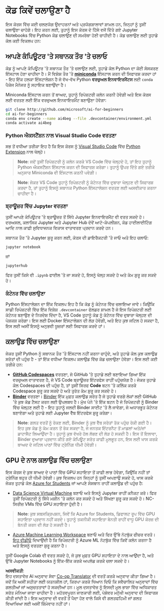 <!--
CO_OP_TRANSLATOR_METADATA:
{
  "original_hash": "7df19702b8d2d3f7c4238c51bec2c8fc",
  "translation_date": "2025-08-26T11:10:34+00:00",
  "source_file": "lessons/0-course-setup/how-to-run.md",
  "language_code": "pa"
}
-->
# ਕੋਡ ਕਿਵੇਂ ਚਲਾਉਣਾ ਹੈ

ਇਸ ਕੋਰਸ ਵਿੱਚ ਕਈ ਚਲਣਯੋਗ ਉਦਾਹਰਨਾਂ ਅਤੇ ਪ੍ਰਯੋਗਸ਼ਾਲਾਵਾਂ ਸ਼ਾਮਲ ਹਨ, ਜਿਨ੍ਹਾਂ ਨੂੰ ਤੁਸੀਂ ਚਲਾਉਣਾ ਚਾਹੋਗੇ। ਇਹ ਕਰਨ ਲਈ, ਤੁਹਾਨੂੰ ਇਸ ਕੋਰਸ ਦੇ ਹਿੱਸੇ ਵਜੋਂ ਦਿੱਤੇ ਗਏ Jupyter Notebooks ਵਿੱਚ Python ਕੋਡ ਚਲਾਉਣ ਦੀ ਸਮਰੱਥਾ ਹੋਣੀ ਚਾਹੀਦੀ ਹੈ। ਕੋਡ ਚਲਾਉਣ ਲਈ ਤੁਹਾਡੇ ਕੋਲ ਕਈ ਵਿਕਲਪ ਹਨ:

## ਆਪਣੇ ਕੰਪਿਊਟਰ 'ਤੇ ਸਥਾਨਕ ਤੌਰ 'ਤੇ ਚਲਾਓ

ਕੋਡ ਨੂੰ ਆਪਣੇ ਕੰਪਿਊਟਰ 'ਤੇ ਸਥਾਨਕ ਤੌਰ 'ਤੇ ਚਲਾਉਣ ਲਈ, ਤੁਹਾਡੇ ਕੋਲ Python ਦਾ ਕੋਈ ਸੰਸਕਰਣ ਇੰਸਟਾਲ ਹੋਣਾ ਚਾਹੀਦਾ ਹੈ। ਮੈਂ ਵਿਸ਼ੇਸ਼ ਤੌਰ 'ਤੇ **[miniconda](https://conda.io/en/latest/miniconda.html)** ਇੰਸਟਾਲ ਕਰਨ ਦੀ ਸਿਫਾਰਸ਼ ਕਰਦਾ ਹਾਂ - ਇਹ ਇੱਕ ਹਲਕਾ ਇੰਸਟਾਲੇਸ਼ਨ ਹੈ ਜੋ ਵੱਖ-ਵੱਖ Python **ਵਰਚੁਅਲ ਇਨਵਾਇਰਮੈਂਟਸ** ਲਈ `conda` ਪੈਕੇਜ ਮੈਨੇਜਰ ਨੂੰ ਸਹਾਇਕ ਬਣਾਉਂਦਾ ਹੈ।

Miniconda ਇੰਸਟਾਲ ਕਰਨ ਤੋਂ ਬਾਅਦ, ਤੁਹਾਨੂੰ ਰਿਪੋਜ਼ਟਰੀ ਕਲੋਨ ਕਰਨੀ ਹੋਵੇਗੀ ਅਤੇ ਇਸ ਕੋਰਸ ਲਈ ਵਰਤਣ ਲਈ ਇੱਕ ਵਰਚੁਅਲ ਇਨਵਾਇਰਮੈਂਟ ਬਣਾਉਣਾ ਹੋਵੇਗਾ:

```bash
git clone http://github.com/microsoft/ai-for-beginners
cd ai-for-beginners
conda env create --name ai4beg --file .devcontainer/environment.yml
conda activate ai4beg
```

### Python ਐਕਸਟੈਂਸ਼ਨ ਨਾਲ Visual Studio Code ਵਰਤਣਾ

ਸਭ ਤੋਂ ਵਧੀਆ ਤਰੀਕਾ ਇਹ ਹੈ ਕਿ ਇਸ ਕੋਰਸ ਨੂੰ [Visual Studio Code](http://code.visualstudio.com/?WT.mc_id=academic-77998-cacaste) ਵਿੱਚ [Python Extension](https://marketplace.visualstudio.com/items?itemName=ms-python.python&WT.mc_id=academic-77998-cacaste) ਨਾਲ ਖੋਲ੍ਹੋ।

> **Note**: ਜਦੋਂ ਤੁਸੀਂ ਰਿਪੋਜ਼ਟਰੀ ਨੂੰ ਕਲੋਨ ਕਰਕੇ VS Code ਵਿੱਚ ਖੋਲ੍ਹਦੇ ਹੋ, ਤਾਂ ਇਹ ਤੁਹਾਨੂੰ Python ਐਕਸਟੈਂਸ਼ਨ ਇੰਸਟਾਲ ਕਰਨ ਦੀ ਸਿਫਾਰਸ਼ ਕਰੇਗਾ। ਤੁਹਾਨੂੰ ਉਪਰ ਦਿੱਤੇ ਗਏ ਤਰੀਕੇ ਅਨੁਸਾਰ Miniconda ਵੀ ਇੰਸਟਾਲ ਕਰਨੀ ਪਵੇਗੀ।

> **Note**: ਜੇਕਰ VS Code ਤੁਹਾਨੂੰ ਰਿਪੋਜ਼ਟਰੀ ਨੂੰ ਕੰਟੇਨਰ ਵਿੱਚ ਦੁਬਾਰਾ ਖੋਲ੍ਹਣ ਦੀ ਸਿਫਾਰਸ਼ ਕਰਦਾ ਹੈ, ਤਾਂ ਤੁਹਾਨੂੰ ਇਸਨੂੰ ਸਥਾਨਕ Python ਇੰਸਟਾਲੇਸ਼ਨ ਵਰਤਣ ਲਈ ਅਸਵੀਕਾਰ ਕਰਨਾ ਚਾਹੀਦਾ ਹੈ।

### ਬ੍ਰਾਊਜ਼ਰ ਵਿੱਚ Jupyter ਵਰਤਣਾ

ਤੁਸੀਂ ਆਪਣੇ ਕੰਪਿਊਟਰ 'ਤੇ ਬ੍ਰਾਊਜ਼ਰ ਤੋਂ ਸਿੱਧੇ Jupyter ਇਨਵਾਇਰਮੈਂਟ ਵੀ ਵਰਤ ਸਕਦੇ ਹੋ। ਦਰਅਸਲ, ਕਲਾਸਿਕ Jupyter ਅਤੇ Jupyter Hub ਦੋਵੇਂ ਆਟੋ-ਕੰਪਲੀਸ਼ਨ, ਕੋਡ ਹਾਈਲਾਈਟਿੰਗ ਆਦਿ ਨਾਲ ਕਾਫ਼ੀ ਸੁਵਿਧਾਜਨਕ ਵਿਕਾਸ ਵਾਤਾਵਰਣ ਪ੍ਰਦਾਨ ਕਰਦੇ ਹਨ।

ਸਥਾਨਕ ਤੌਰ 'ਤੇ Jupyter ਸ਼ੁਰੂ ਕਰਨ ਲਈ, ਕੋਰਸ ਦੀ ਡਾਇਰੈਕਟਰੀ 'ਤੇ ਜਾਓ ਅਤੇ ਇਹ ਚਲਾਓ:

```bash
jupyter notebook
```
ਜਾਂ
```bash
jupyterhub
```
ਫਿਰ ਤੁਸੀਂ ਕਿਸੇ ਵੀ `.ipynb` ਫਾਈਲ 'ਤੇ ਜਾ ਸਕਦੇ ਹੋ, ਇਸਨੂੰ ਖੋਲ੍ਹ ਸਕਦੇ ਹੋ ਅਤੇ ਕੰਮ ਸ਼ੁਰੂ ਕਰ ਸਕਦੇ ਹੋ।

### ਕੰਟੇਨਰ ਵਿੱਚ ਚਲਾਉਣਾ

Python ਇੰਸਟਾਲੇਸ਼ਨ ਦਾ ਇੱਕ ਵਿਕਲਪ ਇਹ ਹੈ ਕਿ ਕੋਡ ਨੂੰ ਕੰਟੇਨਰ ਵਿੱਚ ਚਲਾਇਆ ਜਾਵੇ। ਕਿਉਂਕਿ ਸਾਡੀ ਰਿਪੋਜ਼ਟਰੀ ਵਿੱਚ ਇੱਕ ਵਿਸ਼ੇਸ਼ `.devcontainer` ਫੋਲਡਰ ਸ਼ਾਮਲ ਹੈ ਜੋ ਇਸ ਰਿਪੋਜ਼ਟਰੀ ਲਈ ਕੰਟੇਨਰ ਬਣਾਉਣ ਦੇ ਨਿਰਦੇਸ਼ ਦਿੰਦਾ ਹੈ, VS Code ਤੁਹਾਨੂੰ ਕੋਡ ਨੂੰ ਕੰਟੇਨਰ ਵਿੱਚ ਦੁਬਾਰਾ ਖੋਲ੍ਹਣ ਦੀ ਪੇਸ਼ਕਸ਼ ਕਰੇਗਾ। ਇਸ ਲਈ Docker ਇੰਸਟਾਲੇਸ਼ਨ ਦੀ ਲੋੜ ਹੋਵੇਗੀ, ਅਤੇ ਇਹ ਕੁਝ ਜਟਿਲ ਹੋ ਸਕਦਾ ਹੈ, ਇਸ ਲਈ ਅਸੀਂ ਇਸਨੂੰ ਅਨੁਭਵੀ ਯੂਜ਼ਰਾਂ ਲਈ ਸਿਫਾਰਸ਼ ਕਰਦੇ ਹਾਂ।

## ਕਲਾਉਡ ਵਿੱਚ ਚਲਾਉਣਾ

ਜੇਕਰ ਤੁਸੀਂ Python ਨੂੰ ਸਥਾਨਕ ਤੌਰ 'ਤੇ ਇੰਸਟਾਲ ਨਹੀਂ ਕਰਨਾ ਚਾਹੁੰਦੇ, ਅਤੇ ਤੁਹਾਡੇ ਕੋਲ ਕੁਝ ਕਲਾਉਡ ਸਰੋਤਾਂ ਦੀ ਪਹੁੰਚ ਹੈ - ਤਾਂ ਇੱਕ ਵਧੀਆ ਵਿਕਲਪ ਕਲਾਉਡ ਵਿੱਚ ਕੋਡ ਚਲਾਉਣਾ ਹੋਵੇਗਾ। ਇਸ ਲਈ ਕਈ ਤਰੀਕੇ ਹਨ:

* **[GitHub Codespaces](https://github.com/features/codespaces)** ਵਰਤਣਾ, ਜੋ GitHub 'ਤੇ ਤੁਹਾਡੇ ਲਈ ਬਣਾਇਆ ਗਿਆ ਇੱਕ ਵਰਚੁਅਲ ਵਾਤਾਵਰਣ ਹੈ, ਜੋ VS Code ਬ੍ਰਾਊਜ਼ਰ ਇੰਟਰਫੇਸ ਰਾਹੀਂ ਪਹੁੰਚਯੋਗ ਹੈ। ਜੇਕਰ ਤੁਹਾਡੇ ਕੋਲ Codespaces ਦੀ ਪਹੁੰਚ ਹੈ, ਤਾਂ ਤੁਸੀਂ ਸਿਰਫ **Code** ਬਟਨ 'ਤੇ ਕਲਿੱਕ ਕਰਕੇ Codespace ਸ਼ੁਰੂ ਕਰ ਸਕਦੇ ਹੋ ਅਤੇ ਤੁਰੰਤ ਕੰਮ ਸ਼ੁਰੂ ਕਰ ਸਕਦੇ ਹੋ।
* **[Binder](https://mybinder.org/v2/gh/microsoft/ai-for-beginners/HEAD)** ਵਰਤਣਾ। [Binder](https://mybinder.org) ਇੱਕ ਮੁਫ਼ਤ ਕਲਾਉਡ ਸਰੋਤ ਹੈ ਜੋ ਤੁਹਾਡੇ ਵਰਗੇ ਲੋਕਾਂ ਲਈ GitHub 'ਤੇ ਕੁਝ ਕੋਡ ਟੈਸਟ ਕਰਨ ਲਈ ਉਪਲਬਧ ਹੈ। ਮੁੱਖ ਪੰਨੇ 'ਤੇ ਇੱਕ ਬਟਨ ਹੈ ਜੋ ਰਿਪੋਜ਼ਟਰੀ ਨੂੰ Binder ਵਿੱਚ ਖੋਲ੍ਹਣ ਲਈ ਹੈ - ਇਹ ਤੁਹਾਨੂੰ ਜਲਦੀ Binder ਸਾਈਟ 'ਤੇ ਲੈ ਜਾਵੇਗਾ, ਜੋ ਅਧਾਰਭੂਤ ਕੰਟੇਨਰ ਬਣਾਏਗਾ ਅਤੇ ਤੁਹਾਡੇ ਲਈ Jupyter ਵੈੱਬ ਇੰਟਰਫੇਸ ਸ਼ੁਰੂ ਕਰੇਗਾ।

> **Note**: ਗਲਤ ਵਰਤੋਂ ਨੂੰ ਰੋਕਣ ਲਈ, Binder ਨੂੰ ਕੁਝ ਵੈੱਬ ਸਰੋਤਾਂ ਤੱਕ ਪਹੁੰਚ ਰੋਕੀ ਗਈ ਹੈ। ਇਹ ਕੁਝ ਕੋਡ ਨੂੰ ਕੰਮ ਕਰਨ ਤੋਂ ਰੋਕ ਸਕਦਾ ਹੈ, ਜੋ ਜਨਤਕ ਇੰਟਰਨੈਟ ਤੋਂ ਮਾਡਲਾਂ ਅਤੇ/ਜਾਂ ਡਾਟਾਸੈਟ ਲਿਆਉਂਦਾ ਹੈ। ਤੁਹਾਨੂੰ ਕੁਝ ਵੱਖਰੇ ਹੱਲ ਲੱਭਣ ਦੀ ਲੋੜ ਹੋ ਸਕਦੀ ਹੈ। ਇਸ ਤੋਂ ਇਲਾਵਾ, Binder ਦੁਆਰਾ ਪ੍ਰਦਾਨ ਕੀਤੇ ਗਏ ਕੰਪਿਊਟ ਸਰੋਤ ਕਾਫ਼ੀ ਮੂਲਭੂਤ ਹਨ, ਇਸ ਲਈ ਖਾਸ ਕਰਕੇ ਬਾਅਦ ਦੇ ਜਟਿਲ ਪਾਠਾਂ ਵਿੱਚ ਟ੍ਰੇਨਿੰਗ ਧੀਮੀ ਹੋਵੇਗੀ।

## GPU ਦੇ ਨਾਲ ਕਲਾਉਡ ਵਿੱਚ ਚਲਾਉਣਾ

ਇਸ ਕੋਰਸ ਦੇ ਕੁਝ ਬਾਅਦ ਦੇ ਪਾਠਾਂ ਵਿੱਚ GPU ਸਹਾਇਤਾ ਤੋਂ ਕਾਫ਼ੀ ਲਾਭ ਹੋਵੇਗਾ, ਕਿਉਂਕਿ ਨਹੀਂ ਤਾਂ ਟ੍ਰੇਨਿੰਗ ਬਹੁਤ ਹੀ ਧੀਮੀ ਹੋਵੇਗੀ। ਕੁਝ ਵਿਕਲਪ ਹਨ ਜਿਨ੍ਹਾਂ ਨੂੰ ਤੁਸੀਂ ਅਪਣਾਉ ਸਕਦੇ ਹੋ, ਖਾਸ ਕਰਕੇ ਜੇਕਰ ਤੁਹਾਡੇ ਕੋਲ [Azure for Students](https://azure.microsoft.com/free/students/?WT.mc_id=academic-77998-cacaste) ਜਾਂ ਆਪਣੇ ਸੰਸਥਾਨ ਰਾਹੀਂ ਕਲਾਉਡ ਦੀ ਪਹੁੰਚ ਹੈ:

* [Data Science Virtual Machine](https://docs.microsoft.com/learn/modules/intro-to-azure-data-science-virtual-machine/?WT.mc_id=academic-77998-cacaste) ਬਣਾਓ ਅਤੇ ਇਸਨੂੰ Jupyter ਰਾਹੀਂ ਕਨੈਕਟ ਕਰੋ। ਫਿਰ ਤੁਸੀਂ ਰਿਪੋਜ਼ਟਰੀ ਨੂੰ ਸਿੱਧੇ ਮਸ਼ੀਨ 'ਤੇ ਕਲੋਨ ਕਰ ਸਕਦੇ ਹੋ ਅਤੇ ਸਿੱਖਣਾ ਸ਼ੁਰੂ ਕਰ ਸਕਦੇ ਹੋ। NC-ਸਿਰੀਜ਼ VMs ਵਿੱਚ GPU ਸਹਾਇਤਾ ਹੁੰਦੀ ਹੈ।

> **Note**: ਕੁਝ ਸਬਸਕ੍ਰਿਪਸ਼ਨ, ਜਿਵੇਂ ਕਿ Azure for Students, ਡਿਫਾਲਟ ਰੂਪ ਵਿੱਚ GPU ਸਹਾਇਤਾ ਪ੍ਰਦਾਨ ਨਹੀਂ ਕਰਦੇ। ਤੁਹਾਨੂੰ ਤਕਨੀਕੀ ਸਹਾਇਤਾ ਬੇਨਤੀ ਰਾਹੀਂ ਵਾਧੂ GPU ਕੋਰਜ਼ ਦੀ ਬੇਨਤੀ ਕਰਨ ਦੀ ਲੋੜ ਹੋ ਸਕਦੀ ਹੈ।

* [Azure Machine Learning Workspace](https://azure.microsoft.com/services/machine-learning/?WT.mc_id=academic-77998-cacaste) ਬਣਾਓ ਅਤੇ ਫਿਰ ਉੱਥੇ ਨੋਟਬੁੱਕ ਫੀਚਰ ਵਰਤੋ। [ਇਹ ਵੀਡੀਓ](https://azure-for-academics.github.io/quickstart/azureml-papers/) ਦਿਖਾਉਂਦੀ ਹੈ ਕਿ ਰਿਪੋਜ਼ਟਰੀ ਨੂੰ Azure ML ਨੋਟਬੁੱਕ ਵਿੱਚ ਕਿਵੇਂ ਕਲੋਨ ਕਰਨਾ ਹੈ ਅਤੇ ਇਸਨੂੰ ਵਰਤਣਾ ਸ਼ੁਰੂ ਕਰਨਾ ਹੈ।

ਤੁਸੀਂ Google Colab ਵੀ ਵਰਤ ਸਕਦੇ ਹੋ, ਜੋ ਕੁਝ ਮੁਫ਼ਤ GPU ਸਹਾਇਤਾ ਦੇ ਨਾਲ ਆਉਂਦਾ ਹੈ, ਅਤੇ ਉੱਥੇ Jupyter Notebooks ਨੂੰ ਇੱਕ-ਇੱਕ ਕਰਕੇ ਅਪਲੋਡ ਕਰਕੇ ਚਲਾ ਸਕਦੇ ਹੋ।

**ਅਸਵੀਕਤੀ**:  
ਇਹ ਦਸਤਾਵੇਜ਼ AI ਅਨੁਵਾਦ ਸੇਵਾ [Co-op Translator](https://github.com/Azure/co-op-translator) ਦੀ ਵਰਤੋਂ ਕਰਕੇ ਅਨੁਵਾਦ ਕੀਤਾ ਗਿਆ ਹੈ। ਜਦੋਂ ਕਿ ਅਸੀਂ ਸਹੀਤਾ ਲਈ ਯਤਨਸ਼ੀਲ ਹਾਂ, ਕਿਰਪਾ ਕਰਕੇ ਧਿਆਨ ਦਿਓ ਕਿ ਸਵੈਚਾਲਿਤ ਅਨੁਵਾਦਾਂ ਵਿੱਚ ਗਲਤੀਆਂ ਜਾਂ ਅਸੁਚਤਤਾਵਾਂ ਹੋ ਸਕਦੀਆਂ ਹਨ। ਮੂਲ ਦਸਤਾਵੇਜ਼ ਨੂੰ ਇਸਦੀ ਮੂਲ ਭਾਸ਼ਾ ਵਿੱਚ ਅਧਿਕਾਰਤ ਸਰੋਤ ਮੰਨਿਆ ਜਾਣਾ ਚਾਹੀਦਾ ਹੈ। ਮਹੱਤਵਪੂਰਨ ਜਾਣਕਾਰੀ ਲਈ, ਪੇਸ਼ੇਵਰ ਮਨੁੱਖੀ ਅਨੁਵਾਦ ਦੀ ਸਿਫਾਰਸ਼ ਕੀਤੀ ਜਾਂਦੀ ਹੈ। ਇਸ ਅਨੁਵਾਦ ਦੀ ਵਰਤੋਂ ਤੋਂ ਪੈਦਾ ਹੋਣ ਵਾਲੇ ਕਿਸੇ ਵੀ ਗਲਤਫਹਿਮੀ ਜਾਂ ਗਲਤ ਵਿਆਖਿਆ ਲਈ ਅਸੀਂ ਜ਼ਿੰਮੇਵਾਰ ਨਹੀਂ ਹਾਂ।